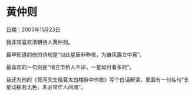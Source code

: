 # 黄仲则

日期：2005年11月23日

我非常喜欢清朝诗人黄仲则。

最早知道的他的诗句是“似此星辰非昨夜，为谁风露立中宵”。

最喜欢的一句则是“悄立市桥人不识，一星如月看多时”。

我还为他的《笥河先生偕宴太白楼醉中作歌》写个白话解读，里面有一句名句“长星动摇若无色，未必常作人间魂”。


